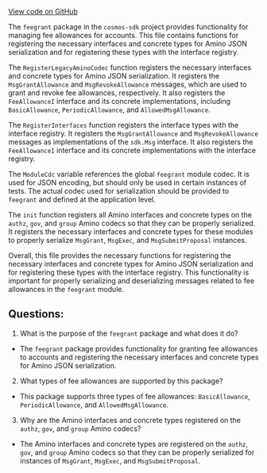 [View code on GitHub](https://github.com/cosmos/cosmos-sdk.git/x/feegrant/codec.go)

The `feegrant` package in the `cosmos-sdk` project provides functionality for managing fee allowances for accounts. This file contains functions for registering the necessary interfaces and concrete types for Amino JSON serialization and for registering these types with the interface registry.

The `RegisterLegacyAminoCodec` function registers the necessary interfaces and concrete types for Amino JSON serialization. It registers the `MsgGrantAllowance` and `MsgRevokeAllowance` messages, which are used to grant and revoke fee allowances, respectively. It also registers the `FeeAllowanceI` interface and its concrete implementations, including `BasicAllowance`, `PeriodicAllowance`, and `AllowedMsgAllowance`.

The `RegisterInterfaces` function registers the interface types with the interface registry. It registers the `MsgGrantAllowance` and `MsgRevokeAllowance` messages as implementations of the `sdk.Msg` interface. It also registers the `FeeAllowanceI` interface and its concrete implementations with the interface registry.

The `ModuleCdc` variable references the global `feegrant` module codec. It is used for JSON encoding, but should only be used in certain instances of tests. The actual codec used for serialization should be provided to `feegrant` and defined at the application level.

The `init` function registers all Amino interfaces and concrete types on the `authz`, `gov`, and `group` Amino codecs so that they can be properly serialized. It registers the necessary interfaces and concrete types for these modules to properly serialize `MsgGrant`, `MsgExec`, and `MsgSubmitProposal` instances.

Overall, this file provides the necessary functions for registering the necessary interfaces and concrete types for Amino JSON serialization and for registering these types with the interface registry. This functionality is important for properly serializing and deserializing messages related to fee allowances in the `feegrant` module.
## Questions: 
 1. What is the purpose of the `feegrant` package and what does it do?
- The `feegrant` package provides functionality for granting fee allowances to accounts and registering the necessary interfaces and concrete types for Amino JSON serialization.

2. What types of fee allowances are supported by this package?
- This package supports three types of fee allowances: `BasicAllowance`, `PeriodicAllowance`, and `AllowedMsgAllowance`.

3. Why are the Amino interfaces and concrete types registered on the `authz`, `gov`, and `group` Amino codecs?
- The Amino interfaces and concrete types are registered on the `authz`, `gov`, and `group` Amino codecs so that they can be properly serialized for instances of `MsgGrant`, `MsgExec`, and `MsgSubmitProposal`.
